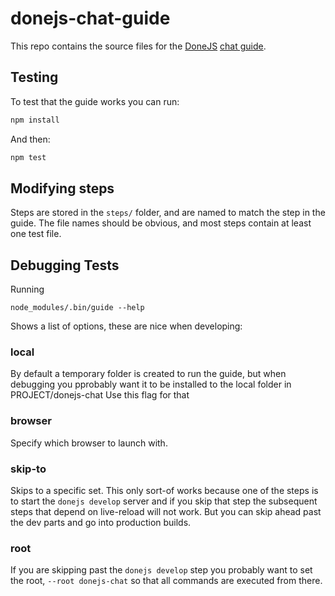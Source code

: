 # donejs-chat-guide

This repo contains the source files for the [DoneJS](http://donejs.com) [chat guide](http://donejs.com/Guide.html).

## Testing

To test that the guide works you can run:

```js
npm install
```

And then:

```js
npm test
```

## Modifying steps

Steps are stored in the `steps/` folder, and are named to match the step in the guide. The file names should be obvious, and most steps contain at least one test file.

## Debugging Tests

Running

```
node_modules/.bin/guide --help
```

Shows a list of options, these are nice when developing:

### local

By default a temporary folder is created to run the guide, but when debugging you pprobably want it to be installed to the local folder in PROJECT/donejs-chat Use this flag for that

### browser

Specify which browser to launch with.

### skip-to

Skips to a specific set. This only sort-of works because one of the steps is to start the `donejs develop` server and if you skip that step the subsequent steps that depend on live-reload will not work.  But you can skip ahead past the dev parts and go into production builds.

### root

If you are skipping past the `donejs develop` step you probably want to set the root, `--root donejs-chat` so that all commands are executed from there.
